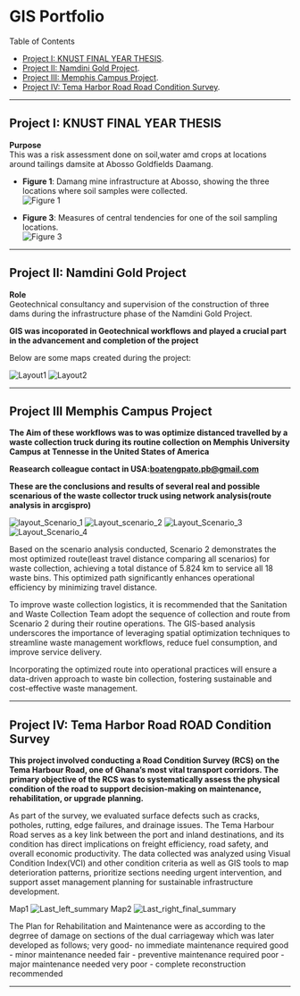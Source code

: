 # GIS Portfolio

 Table of Contents
- [Project I: KNUST FINAL YEAR THESIS](#project-i-KNUST-FINAL-YEAR-THESIS).
- [Project II: Namdini Gold Project](#project-ii-namdini-gold-project).
- [Project III: Memphis Campus Project](#Project-III-Memphis-Campus-Project).
- [Project IV: Tema Harbor Road Road Condition Survey](#Project-IV-Tema-Harbor-Road-Road-Condition-Survey).
---

## **Project I: KNUST FINAL YEAR THESIS**

 **Purpose**  
This was a risk assessment done on soil,water amd crops at locations around tailings damsite at Abosso Goldfields Daamang. 
  
- **Figure 1**: Damang mine infrastructure at Abosso, showing the three locations where soil samples were collected.  
  ![Figure 1](https://github.com/user-attachments/assets/90d414ab-7680-4d65-8184-d8c22a8f003f)  

- **Figure 3**: Measures of central tendencies for one of the soil sampling locations.  
  ![Figure 3](https://github.com/user-attachments/assets/67959229-c878-41d9-bb99-2de750fb4eea)  

---

## **Project II: Namdini Gold Project**

 **Role**  
Geotechnical consultancy and supervision of the construction of three dams during the infrastructure phase of the Namdini Gold Project.  

**GIS was incoporated in Geotechnical workflows and played a crucial part in the advancement and completion of the project**


Below are some maps created during the project:   

![Layout1](https://github.com/user-attachments/assets/30c4eade-6656-432a-921a-267812c58fd3)
![Layout2](https://github.com/user-attachments/assets/77bd4412-144f-46bc-bb10-bed7bdeb0913)


----

##  **Project III Memphis Campus Project**

**The Aim of these workflows was to was optimize distanced travelled by a waste collection truck during its routine collection on Memphis University Campus at Tennesse in the United States of America**

**Reasearch colleague contact in USA:boatengpato.pb@gmail.com**

**These are the conclusions and results of several real and possible scenarious of the waste collector truck using network analysis(route analysis in arcgispro)**

![layout_Scenario_1](https://github.com/user-attachments/assets/4ab209a6-0dc3-4c93-9ef0-6490ff31dd68)
![Layout_scenario_2](https://github.com/user-attachments/assets/f981c60d-0689-4993-931e-96a9bb1f785c)
![Layout_Scenario_3](https://github.com/user-attachments/assets/1e199065-e332-46c1-997b-c227b2ae16d5)
![Layout_Scenario_4](https://github.com/user-attachments/assets/1cb0b900-1cdf-4b8f-a4d1-611bbf101f4c)


Based on the scenario analysis conducted, Scenario 2 demonstrates the most optimized route(least travel distance comparing all scenarios) for waste collection, achieving a total distance of 5.824 km to service all 18 waste bins. This optimized path significantly enhances operational efficiency by minimizing travel distance.

To improve waste collection logistics, it is recommended that the Sanitation and Waste Collection Team adopt the sequence of collection and route from Scenario 2 during their routine operations. The GIS-based analysis underscores the importance of leveraging spatial optimization techniques to streamline waste management workflows, reduce fuel consumption, and improve service delivery.

Incorporating the optimized route into operational practices will ensure a data-driven approach to waste bin collection, fostering sustainable and cost-effective waste management.

------

## **Project IV: Tema Harbor Road ROAD Condition Survey**

**This project involved conducting a Road Condition Survey (RCS) on the Tema Harbour Road, one of Ghana’s most vital transport corridors. The primary objective of the RCS was to systematically assess the physical condition of the road to support decision-making on maintenance, rehabilitation, or upgrade planning.**

As part of the survey, we evaluated surface defects such as cracks, potholes, rutting, edge failures, and drainage issues. The Tema Harbour Road serves as a key link between the port and inland destinations, and its condition has direct implications on freight efficiency, road safety, and overall economic productivity.
The data collected was analyzed using Visual Condition Index(VCI) and other condition criteria as well as GIS tools to map deterioration patterns, prioritize sections needing urgent intervention, and support asset management planning for sustainable infrastructure development.

Map1
![Last_left_summary](https://github.com/user-attachments/assets/0bbe15a5-b245-46f1-8936-9b927d9fa818)
Map2
![Last_right_final_summary](https://github.com/user-attachments/assets/50b10336-bcfc-4388-bb77-84125cb01352)
 
The Plan for Rehabilitation and Maintenance were as according to the degrree of damage on sections of the dual carriageway which was later developed as follows;
very good- no immediate maintenance required
good - minor maintenance needed
fair - preventive maintenance required
poor -major maintenance needed
very poor - complete reconstruction recommended

------
















